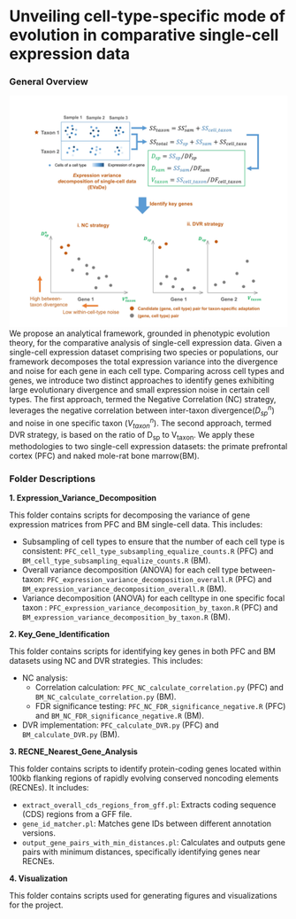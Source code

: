 # Unveiling cell-type-specific mode of evolution in comparative single-cell expression data
### General Overview
![图片描述](https://github.com/qin-proj/pic1/blob/main/fig1_1.jpg)
We propose an analytical framework, grounded in phenotypic evolution theory, for the comparative analysis of single-cell expression data. Given a single-cell expression dataset comprising two species or populations, our framework decomposes the total expression variance into the divergence and noise for each gene in each cell type. Comparing across cell types and genes, we introduce two distinct approaches to identify genes exhibiting large evolutionary divergence and small expression noise in certain cell types. The first approach, termed the Negative Correlation (NC) strategy, leverages the negative correlation between inter-taxon divergence($D_{sp}^{n}$) and noise in one specific taxon ($V_{taxon}^{n}$). The second approach, termed DVR strategy, is based on the ratio of D<sub>sp</sub> to V<sub>taxon</sub>.
We apply these methodologies to two single-cell expression datasets: the primate prefrontal cortex (PFC) and naked mole-rat bone marrow(BM).


### Folder Descriptions

**1. Expression_Variance_Decomposition**
   
This folder contains scripts for decomposing the variance of gene expression matrices from PFC and BM single-cell data. This includes:

*   Subsampling of cell types to ensure that the number of each cell type is consistent: `PFC_cell_type_subsampling_equalize_counts.R` (PFC) and `BM_cell_type_subsampling_equalize_counts.R` (BM).
*   Overall variance decomposition (ANOVA) for each cell type between-taxon: `PFC_expression_variance_decomposition_overall.R` (PFC) and `BM_expression_variance_decomposition_overall.R` (BM).
*   Variance decomposition (ANOVA) for each celltype in one specific focal taxon : `PFC_expression_variance_decomposition_by_taxon.R` (PFC) and `BM_expression_variance_decomposition_by_taxon.R` (BM).

**2. Key_Gene_Identification**

This folder contains scripts for identifying key genes in both PFC and BM datasets using NC and DVR strategies. This includes:

*   NC analysis:
    *   Correlation calculation: `PFC_NC_calculate_correlation.py` (PFC) and `BM_NC_calculate_correlation.py` (BM).
    *   FDR significance testing: `PFC_NC_FDR_significance_negative.R` (PFC) and `BM_NC_FDR_significance_negative.R` (BM).
*   DVR implementation: `PFC_calculate_DVR.py` (PFC) and `BM_calculate_DVR.py` (BM).

**3. RECNE_Nearest_Gene_Analysis**

This folder contains scripts to identify protein-coding genes located within 100kb flanking regions of rapidly evolving conserved noncoding elements (RECNEs). It includes:

*   `extract_overall_cds_regions_from_gff.pl`: Extracts coding sequence (CDS) regions from a GFF file.
*   `gene_id_matcher.pl`: Matches gene IDs between different annotation versions.
*   `output_gene_pairs_with_min_distances.pl`: Calculates and outputs gene pairs with minimum distances, specifically identifying genes near RECNEs.

**4. Visualization**

This folder contains scripts used for generating figures and visualizations for the project.
